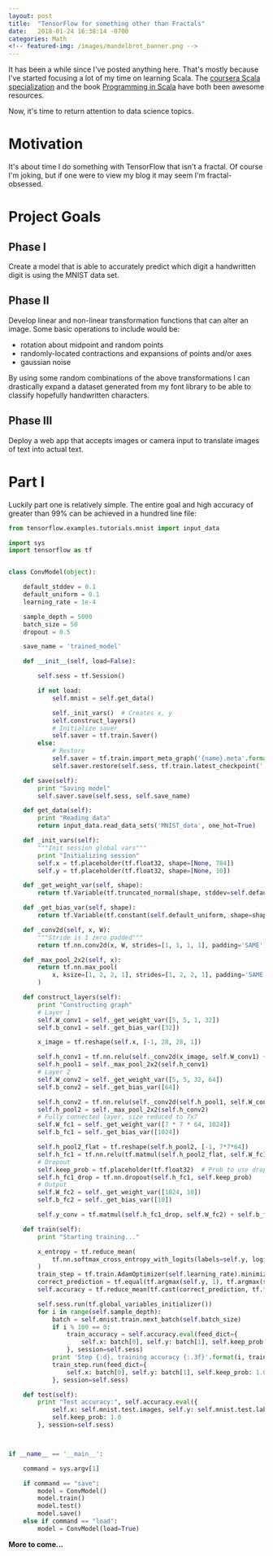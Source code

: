 ```yaml
---
layout: post
title:  "TensorFlow for something other than Fractals"
date:   2018-01-24 16:38:14 -0700
categories: Math
<!-- featured-img: /images/mandelbrot_banner.png -->
---
```


It has been a while since I've posted anything here. That's mostly because I've started
focusing a lot of my time on learning Scala.
The [coursera Scala specialization](https://www.coursera.org/specializations/scala)
and the book [Programming in Scala](https://www.amazon.com/Programming-Scala-Comprehensive-Step-Step/dp/0981531644)
have both been awesome resources.

Now, it's time to return attention to data science topics.

# Motivation

It's about time I do something with TensorFlow that isn't a fractal. Of course I'm
joking, but if one were to view my blog it may seem I'm fractal-obsessed.

# Project Goals

## Phase I
Create a model that is able to accurately predict which digit a handwritten
digit is using the MNIST data set.

## Phase II

Develop linear and non-linear transformation functions that can alter an image.
Some basic operations to include would be:
* rotation about midpoint and random points
* randomly-located contractions and expansions of points and/or axes
* gaussian noise

By using some random combinations of the above transformations I can drastically
expand a dataset generated from my font library to be able to classify hopefully
handwritten characters.

## Phase III
Deploy a web app that accepts images or camera input to translate images of text
into actual text.


# Part I

Luckily part one is relatively simple. The entire goal and high accuracy of greater than
99% can be achieved in a hundred line file:

```python
from tensorflow.examples.tutorials.mnist import input_data

import sys
import tensorflow as tf


class ConvModel(object):

    default_stddev = 0.1
    default_uniform = 0.1
    learning_rate = 1e-4

    sample_depth = 5000
    batch_size = 50
    dropout = 0.5

    save_name = 'trained_model'

    def __init__(self, load=False):

        self.sess = tf.Session()

        if not load:
            self.mnist = self.get_data()

            self._init_vars()  # Creates x, y
            self.construct_layers()
            # Initialize saver
            self.saver = tf.train.Saver()
        else:
            # Restore
            self.saver = tf.train.import_meta_graph('{name}.meta'.format(name=self.save_name))
            self.saver.restore(self.sess, tf.train.latest_checkpoint('./'))

    def save(self):
        print "Saving model"
        self.saver.save(self.sess, self.save_name)

    def get_data(self):
        print "Reading data"
        return input_data.read_data_sets('MNIST_data', one_hot=True)

    def _init_vars(self):
        """Init session global vars"""
        print "Initializing session"
        self.x = tf.placeholder(tf.float32, shape=[None, 784])
        self.y = tf.placeholder(tf.float32, shape=[None, 10])

    def _get_weight_var(self, shape):
        return tf.Variable(tf.truncated_normal(shape, stddev=self.default_stddev))

    def _get_bias_var(self, shape):
        return tf.Variable(tf.constant(self.default_uniform, shape=shape))

    def _conv2d(self, x, W):
        """Stride is 1 zero padded"""
        return tf.nn.conv2d(x, W, strides=[1, 1, 1, 1], padding='SAME')

    def _max_pool_2x2(self, x):
        return tf.nn.max_pool(
            x, ksize=[1, 2, 2, 1], strides=[1, 2, 2, 1], padding='SAME'
        )

    def construct_layers(self):
        print "Constructing graph"
        # Layer 1
        self.W_conv1 = self._get_weight_var([5, 5, 1, 32])
        self.b_conv1 = self._get_bias_var([32])

        x_image = tf.reshape(self.x, [-1, 28, 28, 1])

        self.h_conv1 = tf.nn.relu(self._conv2d(x_image, self.W_conv1) + self.b_conv1)
        self.h_pool1 = self._max_pool_2x2(self.h_conv1)
        # Layer 2
        self.W_conv2 = self._get_weight_var([5, 5, 32, 64])
        self.b_conv2 = self._get_bias_var([64])

        self.h_conv2 = tf.nn.relu(self._conv2d(self.h_pool1, self.W_conv2) + self.b_conv2)
        self.h_pool2 = self._max_pool_2x2(self.h_conv2)
        # Fully connected layer, size reduced to 7x7
        self.W_fc1 = self._get_weight_var([7 * 7 * 64, 1024])
        self.b_fc1 = self._get_bias_var([1024])

        self.h_pool2_flat = tf.reshape(self.h_pool2, [-1, 7*7*64])
        self.h_fc1 = tf.nn.relu(tf.matmul(self.h_pool2_flat, self.W_fc1) + self.b_fc1)
        # Dropout
        self.keep_prob = tf.placeholder(tf.float32)  # Prob to use dropout 0 means None
        self.h_fc1_drop = tf.nn.dropout(self.h_fc1, self.keep_prob)
        # Output
        self.W_fc2 = self._get_weight_var([1024, 10])
        self.b_fc2 = self._get_bias_var([10])

        self.y_conv = tf.matmul(self.h_fc1_drop, self.W_fc2) + self.b_fc2

    def train(self):
        print "Starting training..."

        x_entropy = tf.reduce_mean(
            tf.nn.softmax_cross_entropy_with_logits(labels=self.y, logits=self.y_conv)
        )
        train_step = tf.train.AdamOptimizer(self.learning_rate).minimize(x_entropy)
        correct_prediction = tf.equal(tf.argmax(self.y, 1), tf.argmax(self.y_conv, 1))
        self.accuracy = tf.reduce_mean(tf.cast(correct_prediction, tf.float32))

        self.sess.run(tf.global_variables_initializer())
        for i in range(self.sample_depth):
            batch = self.mnist.train.next_batch(self.batch_size)
            if i % 100 == 0:
                train_accuracy = self.accuracy.eval(feed_dict={
                    self.x: batch[0], self.y: batch[1], self.keep_prob: self.dropout
                }, session=self.sess)
            print 'Step {:d}, training accuracy {:.3f}'.format(i, train_accuracy)
            train_step.run(feed_dict={
                self.x: batch[0], self.y: batch[1], self.keep_prob: 1.0
            }, session=self.sess)

    def test(self):
        print "Test accuracy:", self.accuracy.eval({
            self.x: self.mnist.test.images, self.y: self.mnist.test.labels,
            self.keep_prob: 1.0
        }, session=self.sess)



if __name__ == '__main__':

    command = sys.argv[1]

    if command == "save":
        model = ConvModel()
        model.train()
        model.test()
        model.save()
    else if command == "load":
        model = ConvModel(load=True)
```

**More to come...**
